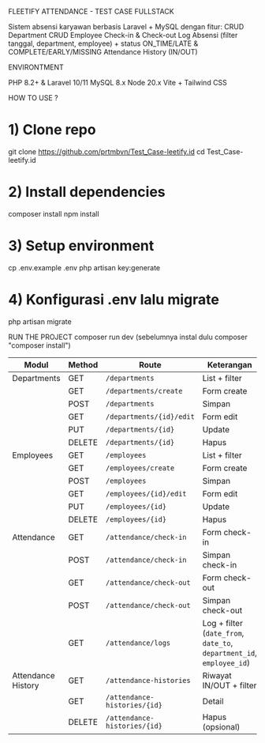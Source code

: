 FLEETIFY ATTENDANCE -  TEST CASE FULLSTACK

Sistem absensi karyawan berbasis Laravel + MySQL dengan fitur:
CRUD Department
CRUD Employee
Check-in & Check-out
Log Absensi (filter tanggal, department, employee) + status ON_TIME/LATE & COMPLETE/EARLY/MISSING
Attendance History (IN/OUT)

ENVIRONTMENT

PHP 8.2+ & Laravel 10/11
MySQL 8.x
Node 20.x 
Vite + Tailwind CSS

HOW TO USE ?

# 1) Clone repo
git clone https://github.com/prtmbvn/Test_Case-leetify.id
cd Test_Case-leetify.id

# 2) Install dependencies
composer install
npm install

# 3) Setup environment
cp .env.example .env
php artisan key:generate

# 4) Konfigurasi .env lalu migrate
php artisan migrate


RUN THE PROJECT 
    composer run dev (sebelumnya instal dulu composer "composer install")

| Modul              | Method | Route                        | Keterangan                                                            |
| ------------------ | ------ | ---------------------------- | --------------------------------------------------------------------- |
| Departments        | GET    | `/departments`               | List + filter                                                         |
|                    | GET    | `/departments/create`        | Form create                                                           |
|                    | POST   | `/departments`               | Simpan                                                                |
|                    | GET    | `/departments/{id}/edit`     | Form edit                                                             |
|                    | PUT    | `/departments/{id}`          | Update                                                                |
|                    | DELETE | `/departments/{id}`          | Hapus                                                                 |
| Employees          | GET    | `/employees`                 | List + filter                                                         |
|                    | GET    | `/employees/create`          | Form create                                                           |
|                    | POST   | `/employees`                 | Simpan                                                                |
|                    | GET    | `/employees/{id}/edit`       | Form edit                                                             |
|                    | PUT    | `/employees/{id}`            | Update                                                                |
|                    | DELETE | `/employees/{id}`            | Hapus                                                                 |
| Attendance         | GET    | `/attendance/check-in`       | Form check-in                                                         |
|                    | POST   | `/attendance/check-in`       | Simpan check-in                                                       |
|                    | GET    | `/attendance/check-out`      | Form check-out                                                        |
|                    | POST   | `/attendance/check-out`      | Simpan check-out                                                      |
|                    | GET    | `/attendance/logs`           | Log + filter (`date_from`, `date_to`, `department_id`, `employee_id`) |
| Attendance History | GET    | `/attendance-histories`      | Riwayat IN/OUT + filter                                               |
|                    | GET    | `/attendance-histories/{id}` | Detail                                                                |
|                    | DELETE | `/attendance-histories/{id}` | Hapus (opsional)                                                      |
